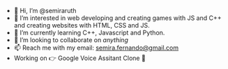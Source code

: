 - 👋 Hi, I’m @semiraruth
- 👀 I’m interested in web developing and creating games with JS and C++ and creating websites with HTML, CSS and JS.
- 🌱 I’m currently learning C++, Javascript and Python.
- 💞️ I’m looking to collaborate on *anything*
- 📫 Reach me with my email: semira.fernando@gmail.com
- Working on 👉 Google Voice Assitant Clone 🚀

<!---
semiraruth/semiraruth is a ✨ special ✨ repository because its `README.md` (this file) appears on your GitHub profile.
You can click the Preview link to take a look at your changes.
--->
